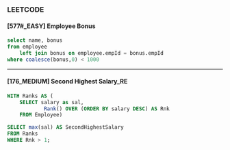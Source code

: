 ### LEETCODE 
#### [577#_EASY] Employee Bonus
```sql
select name, bonus
from employee 
	left join bonus on employee.empId = bonus.empId
where coalesce(bonus,0) < 1000
```

------------------------
#### [176_MEDIUM] Second Highest Salary_RE
```sql
WITH Ranks AS (
    SELECT salary as sal, 
            Rank() OVER (ORDER BY salary DESC) AS Rnk 
    FROM Employee)

SELECT max(sal) AS SecondHighestSalary
FROM Ranks    
WHERE Rnk > 1;
```
